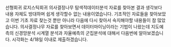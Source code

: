  선형회귀 로지스틱회귀 의사결정나무 탐색적데이터분석 자료를 찾아본 결과 생각보다 내용 자체도 방대하며 쉽게 생각할수 없는 내용이였습니다.
 기초적인 자료들을 찾아보았고 이번 기초 자료 찾는것 뿐만 아니라 다음에 다시 찾아서 숙지해야할 내용들이 참 많았습니다.
 의사결정나무 자료를 찾아보면서 데이터마이닝이라는 기법이 나왔는데 지도예측의 신경망분석 시계열 분석과 자율예측의 군집분석에 대해서 다음번에 알아보겠습니다.
 시각화는 4/18일 이내로 제출하겠습니다.
